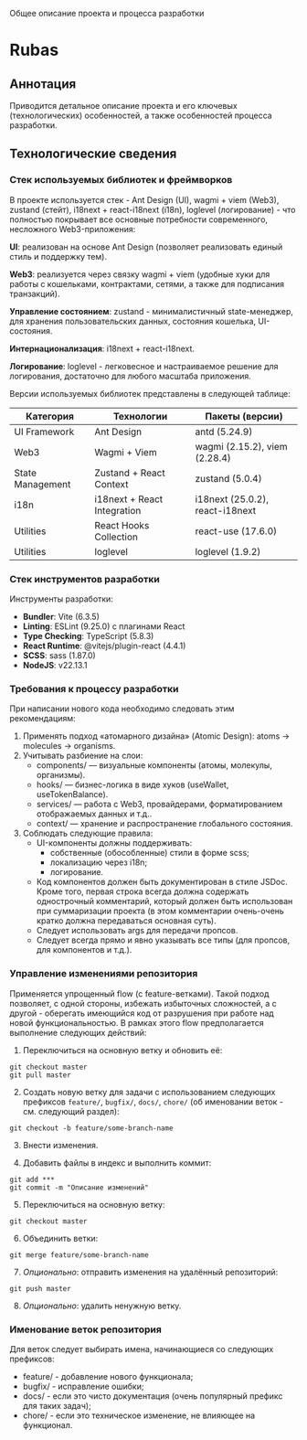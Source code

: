 Общее описание проекта и процесса разработки

# Rubas

## Аннотация

Приводится детальное описание проекта и его ключевых (технологических) особенностей, а также особенностей 
процесса разработки.

## Технологические сведения

### Стек используемых библиотек и фреймворков

В проекте используется стек - Ant Design (UI), wagmi + viem (Web3), zustand (стейт), i18next + react-i18next (i18n), 
loglevel (логирование) - что полностью покрывает все основные потребности современного, несложного Web3-приложения:

**UI**: реализован на основе Ant Design (позволяет реализовать единый стиль и поддержку тем).

**Web3**: реализуется через связку wagmi + viem (удобные хуки для работы с кошельками, контрактами, сетями, 
а также для подписания транзакций).

**Управление состоянием**: zustand - минималистичный state-менеджер, для хранения пользовательских данных, состояния 
кошелька, UI-состояния.

**Интернационализация**: i18next + react-i18next.

**Логирование**: loglevel - легковесное и настраиваемое решение для логирования, достаточно для любого масштаба приложения.

Версии используемых библиотек представлены в следующей таблице:

| Категория         | Технологии                  | Пакеты (версии)                 |
|-------------------|-----------------------------|---------------------------------|
| UI Framework      | Ant Design                  | antd (5.24.9)                   |
| Web3              | Wagmi + Viem                | wagmi (2.15.2), viem (2.28.4)   |
| State Management  | Zustand + React Context     | zustand (5.0.4)                 |
| i18n              | i18next + React Integration | i18next (25.0.2), react-i18next |
| Utilities         | React Hooks Collection      | react-use (17.6.0)              |
| Utilities         | loglevel                    | loglevel (1.9.2)                |

### Стек инструментов разработки

Инструменты разработки:
- **Bundler**: Vite (6.3.5)
- **Linting**: ESLint (9.25.0) с плагинами React
- **Type Checking**: TypeScript (5.8.3)
- **React Runtime**: @vitejs/plugin-react (4.4.1)
- **SCSS**: sass (1.87.0)
- **NodeJS**: v22.13.1

### Требования к процессу разработки

При написании нового кода необходимо следовать этим рекомендациям:
1. Применять подход «атомарного дизайна» (Atomic Design): atoms → molecules → organisms.
2. Учитывать разбиение на слои:
   * components/ — визуальные компоненты (атомы, молекулы, организмы).
   * hooks/ — бизнес-логика в виде хуков (useWallet, useTokenBalance).
   * services/ — работа с Web3, провайдерами, форматированием отображаемых данных и т.д..
   * context/ — хранение и распространение глобального состояния.
3. Соблюдать следующие правила:
   * UI-компоненты должны поддерживать:
     - собственные (обособленные) стили в форме scss;  
     - локализацию через i18n;
     - логирование.
   * Код компонентов должен быть документирован в стиле JSDoc. Кроме того, первая строка всегда должна содержать 
     однострочный комментарий, который должен быть использован при суммаризации проекта (в этом комментарии очень-очень 
     кратко должна передаваться основная суть).
   * Следует использовать args для передачи пропсов.
   * Следует всегда прямо и явно указывать все типы (для пропсов, для компонентов и т.д.).

### Управление изменениями репозитория

Применяется упрощенный flow (с feature-ветками). Такой подход позволяет, с одной стороны, избежать избыточных
сложностей, а с другой - оберегать имеющийся код от разрушения при работе над новой функциональностью. В рамках этого
flow предполагается выполнение следующих действий:

1. Переключиться на основную ветку и обновить её:
``` 
git checkout master
git pull master
```

2. Создать новую ветку для задачи c использованием следующих префиксов `feature/`, `bugfix/`, `docs/`, `chore/` (об
   именовании веток - см. следующий раздел):
```
git checkout -b feature/some-branch-name
```

3. Внести изменения.

4. Добавить файлы в индекс и выполнить коммит:
```
git add ***
git commit -m "Описание изменений"
```

5. Переключиться на основную ветку:
   
```
git checkout master
```

6. Объединить ветки:

```
git merge feature/some-branch-name
```

7. _Опционально_: отправить изменения на удалённый репозиторий:
```
git push master
```

8. _Опционально_: удалить ненужную ветку.

### Именование веток репозитория

Для веток следует выбирать имена, начинающиеся со следующих префиксов:

* feature/ - добавление нового функционала;
* bugfix/ - исправление ошибки;
* docs/ - если это чисто документация (очень популярный префикс для таких задач);
* chore/ - если это техническое изменение, не влияющее на функционал.